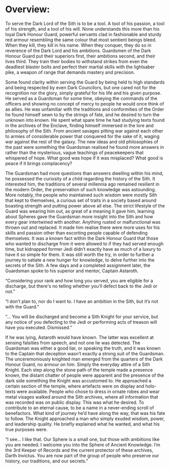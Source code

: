 # Overview:

To serve the Dark Lord of the Sith is to be a tool.
A tool of his passion, a tool of his strength, and a tool of his will.
None understands this more than his loyal Dark Honour Guard, powerful servants clad in fashionable and sturdy red armour resembling the same colour that most sentient beings bleed.
When they kill, they kill in his name.
When they conquer, they do so in reverence of the Dark Lord and his ambitions.
Guardsmen of the Dark Honour Guard put their superiors first, their ambitions second, and their lives third.
They train their bodies to withstand strikes from even the deadliest blaster bolts and perfect their martial skills with the lightsaber pike, a weapon of range that demands mastery and precision.

Some found clarity within serving the Guard by being held to high standards and being respected by even Dark Councilors, but one cared not for the recognition nor the glory, simply grateful for his life and his given purpose.
He served as a Guardsman for some time, obeying the commands of the officers and showing no concept of mercy to people he would once think of as allies.
He was unfamiliar with the traditions and conformities of the Order he found himself sewn to by the strings of fate, and he desired to turn the unknown into known.
He spent what spare time he had studying texts found in the archives of the Enclave, finding himself immersed in the lore and philosophy of the Sith.
From ancient savages pitting war against each other to armies of considerable power that conquered for the sake of it, waging war against the rest of the galaxy.
The new ideas and old philosophies of the past were something the Guardsman realised he found more answers in rather than the mysterious, vague teachings of peacekeepers that whispered of hope.
What good was hope if it was misplaced?
What good is peace if it brings complacency?

The Guardsman had more questions than answers dwelling within his mind, he possessed the curiosity of a child regarding the history of the Sith.
It interested him, the traditions of several millennia ago remained resilient in the modern Order, the preservation of such knowledge was astounding.
More notably, the people who maintained such wisdom were mostly Sith that kept to themselves, a curious set of traits in a society based around boasting strength and putting power above all else.
The strict lifestyle of the Guard was wearing him out, as great of a meaning it gave him, learning about Spheres gave the Guardsman more insight into the Sith and how every gear intertwined with another.
Anything rusted or malfunctional was thrown out and replaced.
It made him realise there were more uses for his skills and passion other than escorting people capable of defending themselves.
It was a known fact within the Dark Honour Guard that those who wanted to discharge from it were allowed to if they had served enough time, but kidnapped former Jedi didn’t exactly have as much of a luxury to have it so simple for them.
It was still worth the try, in order to further a journey to satiate a new hunger for knowledge, to delve further into the secrets of the Sith.
A few days and a completed assignment later, the Guardsman spoke to his superior and mentor, Captain Astaroth.

“Considering your rank and how long you served, you are eligible for a discharge, but there's no telling whether you’ll defect back to the Jedi or not.”

“I don’t plan to, nor do I want to.
I have an ambition in the Sith, but it’s not with the Guard.”

“...
You will be discharged and become a Sith Knight for your service, but any notice of you defecting to the Jedi or performing acts of treason will have you executed.
Dismissed.”

If he was lying, Astaroth would have known.
The latter was excellent at sensing falsities from speech, and not one lie was detected.
The Guardsman was either a good liar, or speaking the truth, and it was known to the Captain that deception wasn’t exactly a strong suit of the Guardsman.
The unceremoniously knighted man emerged from the quarters of the Dark Honour Guard, no armour on him.
Simply the everyday attire of a Sith Knight.
Each step along the stone path of the temple made a presence known, the distant chatter of people were apparent and the presence of the dark side something the Knight was accustomed to.
He approached a certain section of the temple, where artefacts were on display and holo-texts were available.
People who chose to dress in ornate robes and wear metal visages walked around the Sith archives, where all information that was recorded was on public display.
This was what he desired.
To contribute to an eternal cause, to be a name in a never-ending scroll of benefactors.
What kind of journey he’d have along the way, that was his fate to follow.
The Knight approached a man who simply exuded wisdom, power, and leadership quality.
He briefly explained what he wanted, and what his true purposes were.

“I see… I like that.
Our Sphere is a small one, but those with ambitions like you are needed.
I welcome you into the Sphere of Ancient Knowledge.
I’m the 3rd Keeper of Records and the current protector of these archives, Darth Invictus.
You are now part of the group of people who preserve our history, our traditions, and our secrets.”
